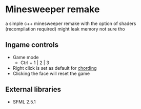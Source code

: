 # Minesweeper remake
a simple c++ minesweeper remake with the option of shaders (recompilation required)
might leak memory not sure tho

## Ingame controls
- Game mode
  - Ctrl + 1 | 2 | 3 
- Right click is set as default for [chording](http://www.minesweeper.info/wiki/Chord)
- Clicking the face will reset the game

## External libraries
- SFML 2.5.1
